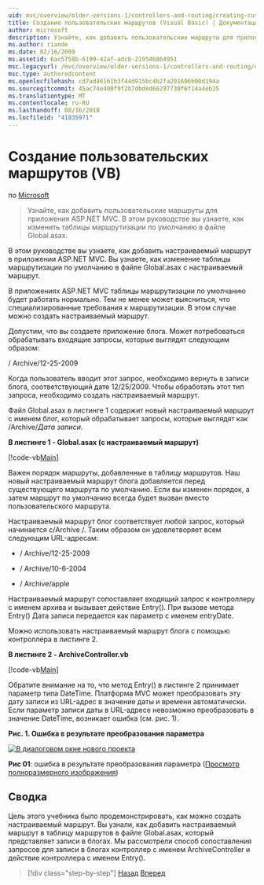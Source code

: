 ```yaml
---
uid: mvc/overview/older-versions-1/controllers-and-routing/creating-custom-routes-vb
title: Создание пользовательских маршрутов (Visual Basic) | Документация Майкрософт
author: microsoft
description: Узнайте, как добавить пользовательские маршруты для приложения ASP.NET MVC. В этом руководстве вы узнаете, как изменить таблицы маршрутизации по умолчанию в файле Global.asax.
ms.author: riande
ms.date: 02/16/2009
ms.assetid: 6ac5758b-6199-42af-adcb-21954b864951
msc.legacyurl: /mvc/overview/older-versions-1/controllers-and-routing/creating-custom-routes-vb
msc.type: authoredcontent
ms.openlocfilehash: cd7ad46161b3f44d915bc4b2fa201606b00d194a
ms.sourcegitcommit: 45ac74e400f9f2b7dbded66297730f6f14a4eb25
ms.translationtype: MT
ms.contentlocale: ru-RU
ms.lasthandoff: 08/16/2018
ms.locfileid: "41835971"
---
```

<a name="creating-custom-routes-vb"></a>Создание пользовательских маршрутов (VB)
====================
по [Microsoft](https://github.com/microsoft)

> Узнайте, как добавить пользовательские маршруты для приложения ASP.NET MVC. В этом руководстве вы узнаете, как изменить таблицы маршрутизации по умолчанию в файле Global.asax.


В этом руководстве вы узнаете, как добавить настраиваемый маршрут в приложении ASP.NET MVC. Вы узнаете, как изменение таблицы маршрутизации по умолчанию в файле Global.asax с настраиваемый маршрут.

В приложениях ASP.NET MVC таблицы маршрутизации по умолчанию будет работать нормально. Тем не менее может выясниться, что специализированные требования к маршрутизации. В этом случае можно создать настраиваемый маршрут.

Допустим, что вы создаете приложение блога. Может потребоваться обрабатывать входящие запросы, которые выглядят следующим образом:

/ Archive/12-25-2009

Когда пользователь вводит этот запрос, необходимо вернуть в записи блога, соответствующий дате 12/25/2009. Чтобы обработать этот тип запроса, необходимо создать настраиваемый маршрут.

Файл Global.asax в листинге 1 содержит новый настраиваемый маршрут с именем блог, который обрабатывает запросы, которые выглядят как /Archive/*Дата записи*.

**В листинге 1 - Global.asax (с настраиваемый маршрут)**

[!code-vb[Main](creating-custom-routes-vb/samples/sample1.vb)]

Важен порядок маршруты, добавленные в таблицу маршрутов. Наш новый настраиваемый маршрут блога добавляется перед существующего маршрута по умолчанию. Если вы изменен порядок, а затем маршрут по умолчанию всегда будет вызван вместо пользовательского маршрута.

Настраиваемый маршрут блог соответствует любой запрос, который начинается с/Archive /. Таким образом он удовлетворяет всем следующим URL-адресам:

- / Archive/12-25-2009

- / Archive/10-6-2004

- / Archive/apple

Настраиваемый маршрут сопоставляет входящий запрос к контроллеру с именем архива и вызывает действие Entry(). При вызове метода Entry() Дата записи передается как параметр с именем entryDate.

Можно использовать настраиваемый маршрут блога с помощью контроллера в листинге 2.

**В листинге 2 - ArchiveController.vb**

[!code-vb[Main](creating-custom-routes-vb/samples/sample2.vb)]

Обратите внимание на то, что метод Entry() в листинге 2 принимает параметр типа DateTime. Платформа MVC может преобразовать эту дату записи из URL-адрес в значение даты и времени автоматически. Если параметр записи даты в URL-адресе невозможно преобразовать в значение DateTime, возникает ошибка (см. рис. 1).

**Рис. 1. Ошибка в результате преобразования параметра**


[![В диалоговом окне нового проекта](creating-custom-routes-vb/_static/image1.jpg)](creating-custom-routes-vb/_static/image1.png)

**Рис 01**: ошибка в результате преобразования параметра ([Просмотр полноразмерного изображения](creating-custom-routes-vb/_static/image2.png))


## <a name="summary"></a>Сводка

Цель этого учебника было продемонстрировать, как можно создать настраиваемый маршрут. Вы узнали, как добавить настраиваемый маршрут в таблицу маршрутов в файле Global.asax, который представляет записи в блогах. Мы рассмотрели способ сопоставления запросов для записи в блогах контроллер с именем ArchiveController и действие контроллера с именем Entry().

> [!div class="step-by-step"]
> [Назад](asp-net-mvc-controller-overview-vb.md)
> [Вперед](creating-a-route-constraint-vb.md)

